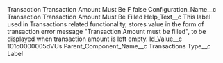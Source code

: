 <?xml version="1.0" encoding="UTF-8"?>
<CustomMetadata xmlns="http://soap.sforce.com/2006/04/metadata" xmlns:xsi="http://www.w3.org/2001/XMLSchema-instance" xmlns:xsd="http://www.w3.org/2001/XMLSchema">
    <label>Transaction Transaction Amount Must Be F</label>
    <protected>false</protected>
    <values>
        <field>Configuration_Name__c</field>
        <value xsi:type="xsd:string">Transaction Transaction Amount Must Be Filled</value>
    </values>
    <values>
        <field>Help_Text__c</field>
        <value xsi:type="xsd:string">This label used in Transactions related functionality, stores value in the form of transaction error message &quot;Transaction Amount must be filled&quot;, to be displayed when transaction amount is left empty.</value>
    </values>
    <values>
        <field>Id_Value__c</field>
        <value xsi:type="xsd:string">101o0000005dVUs</value>
    </values>
    <values>
        <field>Parent_Component_Name__c</field>
        <value xsi:type="xsd:string">Transactions</value>
    </values>
    <values>
        <field>Type__c</field>
        <value xsi:type="xsd:string">Label</value>
    </values>
</CustomMetadata>
